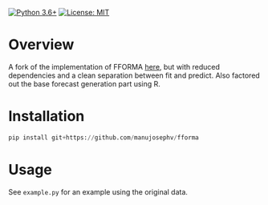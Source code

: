 <!-- [![Build](https://github.com/FedericoGarza/fforma/workflows/Python%20package/badge.svg?branch=master)](https://github.com/FedericoGarza/fforma/tree/master)
[![PyPI version fury.io](https://badge.fury.io/py/fforma.svg)](https://pypi.python.org/pypi/fforma/)
[![Downloads](https://pepy.tech/badge/fforma)](https://pepy.tech/project/fforma) -->
[![Python 3.6+](https://img.shields.io/badge/python-3.6+-blue.svg)](https://www.python.org/downloads/release/python-360+/)
[![License: MIT](https://img.shields.io/badge/License-MIT-green.svg)](https://github.com/FedericoGarza/fforma/blob/master/LICENSE)

# Overview

A fork of the implementation of FFORMA [here](), but with reduced dependencies and a clean separation between fit and predict. Also factored out the base forecast generation part using R.
# Installation

```python
pip install git+https://github.com/manujosephv/fforma
```

# Usage

See `example.py` for an example using the original data.
